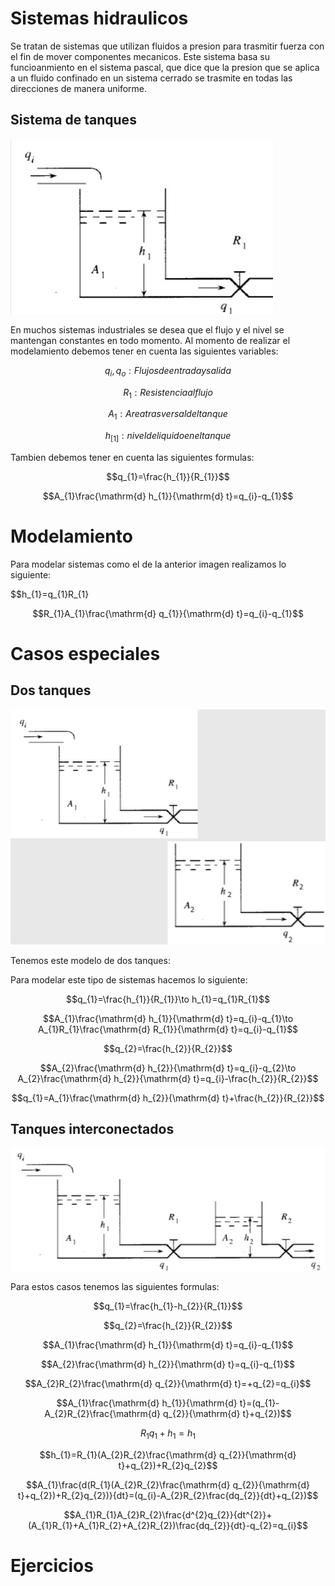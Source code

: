 # Sistemas hidraulicos
Se tratan de sistemas que utilizan fluidos a presion para trasmitir fuerza con el fin de mover componentes mecanicos. Este sistema basa su funcioanmiento en el sistema pascal, que dice que la presion que se aplica a un fluido confinado en un sistema cerrado se trasmite en todas las direcciones de manera uniforme.
## Sistema de tanques
![](7.jpg)

En muchos sistemas industriales se desea que el flujo y el nivel se mantengan constantes en todo momento.
Al momento de realizar el modelamiento debemos tener en cuenta las siguientes variables:

$$q_{i}, q_{o}:Flujos de entrada y salida$$

$$R_{1}: Resistencia al flujo$$

$$A_{1}: Area trasversal del tanque$$

$$h_[1]: nivel de liquido en el tanque$$

Tambien debemos tener en cuenta las siguientes formulas:

$$q_{1}=\frac{h_{1}}{R_{1}}$$

$$A_{1}\frac{\mathrm{d} h_{1}}{\mathrm{d} t}=q_{i}-q_{1}$$
# Modelamiento
Para modelar sistemas como el de la anterior imagen realizamos lo siguiente:

$$h_{1}=q_{1}R_{1}

$$R_{1}A_{1}\frac{\mathrm{d} q_{1}}{\mathrm{d} t}=q_{i}-q_{1}$$

# Casos especiales
## Dos tanques

![](tk.jpg)

Tenemos este modelo de dos tanques:

Para modelar este tipo de sistemas hacemos lo siguiente:

$$q_{1}=\frac{h_{1}}{R_{1}}\to h_{1}=q_{1}R_{1}$$

$$A_{1}\frac{\mathrm{d} h_{1}}{\mathrm{d} t}=q_{i}-q_{1}\to A_{1}R_{1}\frac{\mathrm{d} R_{1}}{\mathrm{d} t}=q_{i}-q_{1}$$

$$q_{2}=\frac{h_{2}}{R_{2}}$$

$$A_{2}\frac{\mathrm{d} h_{2}}{\mathrm{d} t}=q_{i}-q_{2}\to A_{2}\frac{\mathrm{d} h_{2}}{\mathrm{d} t}=q_{i}-\frac{h_{2}}{R_{2}}$$

$$q_{1}=A_{1}\frac{\mathrm{d} h_{2}}{\mathrm{d} t}+\frac{h_{2}}{R_{2}}$$

## Tanques interconectados

![](2t.jpg)

Para estos casos tenemos las siguientes formulas:

$$q_{1}=\frac{h_{1}-h_{2}}{R_{1}}$$

$$q_{2}=\frac{h_{2}}{R_{2}}$$

$$A_{1}\frac{\mathrm{d} h_{1}}{\mathrm{d} t}=q_{i}-q_{1}$$

$$A_{2}\frac{\mathrm{d} h_{2}}{\mathrm{d} t}=q_{i}-q_{1}$$

$$A_{2}R_{2}\frac{\mathrm{d} q_{2}}{\mathrm{d} t}=+q_{2}=q_{i}$$

$$A_{1}\frac{\mathrm{d} h_{1}}{\mathrm{d} t}=(q_{1}-A_{2}R_{2}\frac{\mathrm{d} q_{2}}{\mathrm{d} t}+q_{2})$$

$$R_{1}q_{1}+h_{1}=h_{1}$$

$$h_{1}=R_{1}(A_{2}R_{2}\frac{\mathrm{d} q_{2}}{\mathrm{d} t}+q_{2})+R_{2}q_{2}$$

$$A_{1}\frac{d(R_{1}(A_{2}R_{2}\frac{\mathrm{d} q_{2}}{\mathrm{d} t}+q_{2})+R_{2}q_{2})}{dt}=(q_{i}-A_{2}R_{2}\frac{dq_{2}}{dt}+q_{2})$$

$$A_{1}R_{1}A_{2}R_{2}\frac{d^{2}q_{2}}{dt^{2}}+(A_{1}R_{1}+A_{1}R_{2}+A_{2}R_{2})\frac{dq_{2}}{dt}-q_{2}=q_{i}$$

# Ejercicios
